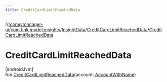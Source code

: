 ```yaml
---
title: CreditCardLimitReachedData
---
```

//[moneymanager-ui](../../../../index.html)/[com.tink.model.insights](../../index.html)/[InsightData](../index.html)/[CreditCardLimitReachedData](index.html)/[CreditCardLimitReachedData](-credit-card-limit-reached-data.html)



# CreditCardLimitReachedData



[androidJvm]\
fun [CreditCardLimitReachedData](-credit-card-limit-reached-data.html)(account: [AccountWithName](../../../com.tink.model.account/-account-with-name/index.html))





